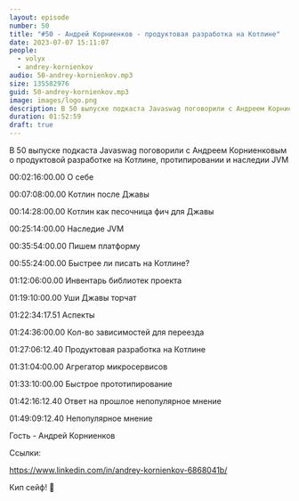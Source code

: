 ```yaml
---
layout: episode
number: 50
title: "#50 - Андрей Корниенков - продуктовая разработка на Котлине"
date: 2023-07-07 15:11:07
people:
  - volyx
  - andrey-kornienkov
audio: 50-andrey-kornienkov.mp3
size: 135582976 
guid: 50-andrey-kornienkov.mp3
image: images/logo.png
description: В 50 выпуске подкаста Javaswag поговорили с Андреем Корниенковым о продуктовой разработке на Котлине, протипировании и наследии JVM"
duration: 01:52:59
draft: true
---
```


В 50 выпуске подкаста Javaswag поговорили с Андреем Корниенковым о продуктовой разработке на Котлине, протипировании и наследии JVM

00:02:16:00.00  О себе

00:07:08:00.00  Котлин после Джавы

00:14:28:00.00  Котлин как песочница фич для Джавы

00:25:14:00.00  Наследие JVM

00:35:54:00.00  Пишем платформу

00:55:24:00.00  Быстрее ли писать на Котлине?

01:12:06:00.00  Инвентарь библиотек проекта

01:19:10:00.00  Уши Джавы торчат

01:22:34:17.51  Аспекты

01:24:36:00.00  Кол-во зависимостей для переезда

01:27:06:12.40  Продуктовая разработка на Котлине

01:31:04:00.00  Агрегатор микросервисов

01:33:10:00.00  Быстрое прототипирование

01:42:16:12.40  Ответ на прошлое непопулярное мнение

01:49:09:12.40  Непопулярное мнение

Гость - Андрей Корниенков

Ссылки:

https://www.linkedin.com/in/andrey-kornienkov-6868041b/

Кип сейф! 🖖





